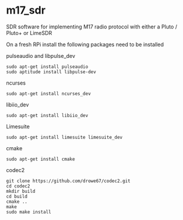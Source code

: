 # m17_sdr

SDR software for implementing M17 radio protocol with either a Pluto / Pluto+ or LimeSDR


On a fresh RPi install the following packages need to be installed

pulseaudio and libpulse_dev 

    sudo apt-get install pulseaudio 
    sudo aptitude install libpulse-dev 

ncurses

    sudo apt-get install ncurses_dev

libiio_dev

    sudo apt-get install libiio_dev

Limesuite

    sudo apt-get install limesuite limesuite_dev

cmake

    sudo apt-get install cmake

codec2

    git clone https://github.com/drowe67/codec2.git
    cd codec2
    mkdir build
    cd build
    cmake ..
    make
    sudo make install
